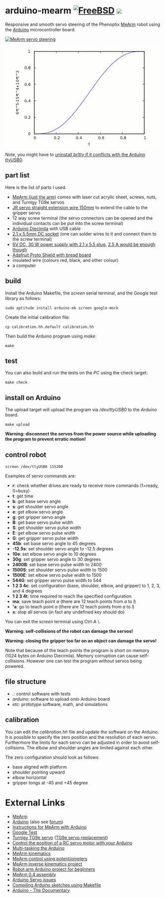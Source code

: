 # arduino-mearm [![FreeBSD](https://img.shields.io/badge/license-FreeBSD-red.png)](https://opensource.org/licenses/BSD-2-Clause) [![](https://img.shields.io/circleci/project/wedesoft/arduino-mearm/master.png)](https://circleci.com/gh/wedesoft/arduino-mearm)

Responsive and smooth servo steering of the Phenoptix [MeArm][1] robot using the [Arduino][2] microcontroller board.

[![MeArm servo steering](http://img.youtube.com/vi/bwe8nBm6TN8/0.jpg)](http://www.youtube.com/watch?v=bwe8nBm6TN8)

[![Polynomials for smooth motion profiles](etc/maxima/polynomial.png)](etc/polynomial.png)

Note, you might have to [uninstall *brltty* if it conflicts with the Arduino ttyUSB0][3].

## part list

Here is the list of parts I used.

* [MeArm (just the arm)](http://mearm.com/?variant=4765780037) comes with laser cut acrylic sheet, screws, nuts, and Turnigy TG9e servos
* [JR servo straight extension wire 150mm](http://www.amazon.co.uk/gp/product/B00P1716VO) to extend the cable to the gripper servo
* 12 way screw terminal (the servo connectors can be opened and the individual contacts can be put into the screw terminal)
* [Arduino Diecimila](https://www.arduino.cc/en/Main/ArduinoBoardDiecimila) with USB cable
* [2.1 x 5.5mm DC socket](http://www.maplin.co.uk/p/21-x-55mm-dc-socket-plastic-ft96e) (one can solder wires to it and connect them to the screw terminal)
* [6V DC, 30 W power supply with 2.1 x 5.5 plug](http://uk.rs-online.com/web/p/plug-in-power-supply/7424762/), [2.5 A would be enough though](http://mearm.com/collections/mearm/products/mearm-mains-power-supply-6v-2-5a)
* [Adafruit Proto Shield with bread board](https://www.adafruit.com/products/51)
* insulated wire (colours red, black, and other colour)
* a computer

## build

Install the Arduino Makefile, the *screen* serial terminal, and the Google test library as follows:

```
sudo aptitude install arduino-mk screen google-mock
```

Create the initial calibration file:

```
cp calibration.hh.default calibration.hh
```

Then build the Arduino program using *make*:

```
make
```

## test

You can also build and run the tests on the *PC* using the check target:

```
make check
```

## install on Arduino

The upload target will upload the program via */dev/ttyUSB0* to the *Arduino* board.

```
make upload
```

**Warning: disconnect the servos from the power source while uploading the program to prevent erratic motion!**

## control robot

```
screen /dev/ttyUSB0 115200
```

Examples of servo commands are:

* **r**: check whether drives are ready to receive more commands (1=ready, 0=busy)
* **t**: get time
* **b**: get base servo angle
* **s**: get shoulder servo angle
* **e**: get elbow servo angle
* **g**: get gripper servo angle
* **B**: get base servo pulse width
* **S**: get shoulder servo pulse width
* **E**: get elbow servo pulse width
* **G**: get gripper servo pulse width
* **45b**: set base servo angle to 45 degrees
* **-12.5s**: set shoulder servo angle to -12.5 degrees
* **10e**: set elbow servo angle to 10 degrees
* **30g**: set gripper servo angle to 30 degrees
* **2400B**: set base servo pulse width to 2400
* **1500S**: set shoulder servo pulse width to 1500
* **1500E**: set elbow servo pulse width to 1500
* **544G**: set gripper servo pulse width to 544
* **1 2 3 4c**: set configuration (base, shoulder, elbow, and gripper) to 1, 2, 3, and 4 degrees
* **1 2 3 4t**: time required to reach the specified configuration
* **ma**: save teach point *a* (there are 12 teach points from *a* to *l*)
* **'a**: go to teach point *a* (there are 12 teach points from *a* to *l*)
* **x**: stop all servos (in fact any undefined key should do)

You can exit the *screen* terminal using Ctrl-A \\.

**Warning: self-collisions of the robot can damage the servos!**

**Warning: closing the gripper too far on an object can damage the servo!**

Note that because of the teach points the program is short on memory (1024 bytes on Arduino Diecimila).
Memory corruption can cause self-collisions. However one can test the program without servos being powered.

## file structure

* *.*: control software with tests
* *arduino*: software to upload onto Arduino board
* *etc*: prototype software, math, and simulations

## calibration

You can edit the *calibration.hh* file and update the software on the Arduino.
It is possible to specify the zero position and the resolution of each servo.
Furthermore the limits for each servo can be adjusted in order to avoid self-collisions.
The elbow and shoulder angles are limited against each other.

The zero configuration should look as follows:
* base aligned with platform
* shoulder pointing upward
* elbow horizontal
* gripper tongs at -45 and +45 degree

# External Links

* [MeArm][1]
* [Arduino][2] (also see [forum][17])
* [Instructions for MeArm with Arduino][13]
* [Google Test][4]
* [Turnigy TG9e servo][5] ([TG9e servo replacement](http://www.amazon.co.uk/gp/product/B00V3F6LYU))
* [Control the position of a RC servo motor with your Arduino][6]
* [Multi-tasking the Arduino][7]
* [MeArm kinematics][8]
* [MeArm control using potentiometers][10]
* [MeArm inverse kinematics project][9]
* [Robot arm Arduino project for beginners][11]
* [MeArm 0.4 assembly][12]
* [Arduino Servo issues][13]
* [Compiling Arduino sketches using Makefile][16]
* [Arduino - The Documentary][18]

[1]: http://mearm.com/
[2]: https://www.arduino.cc/
[3]: http://www.ladyada.net/learn/arduino/lesson0-lin.html
[4]: https://code.google.com/p/googlemock/wiki/ForDummies
[5]: http://www.servodatabase.com/servo/turnigy/tg9e
[6]: https://www.arduino.cc/en/Tutorial/Knob
[7]: https://learn.adafruit.com/multi-tasking-the-arduino-part-1?view=all
[8]: http://bitofahack.com/post/1433701488
[9]: https://github.com/yorkhackspace/meArm
[10]: https://github.com/phenoptix/MeArm
[11]: http://lifehacker.com/build-a-kickass-robot-arm-the-perfect-arduino-project-1700643747
[12]: http://www.mathias-wilhelm.de/arduino/projects/phenoptix-mearm/
[13]: http://mearm.com/pages/instructions
[14]: http://www.double-oops.org/mini-blog/debuggingarduinoservoissues
[15]: http://forum.arduino.cc/index.php?topic=365050.0
[16]: http://hardwarefun.com/tutorials/compiling-arduino-sketches-using-makefile
[17]: http://forum.arduino.cc/
[18]: https://vimeo.com/18539129
